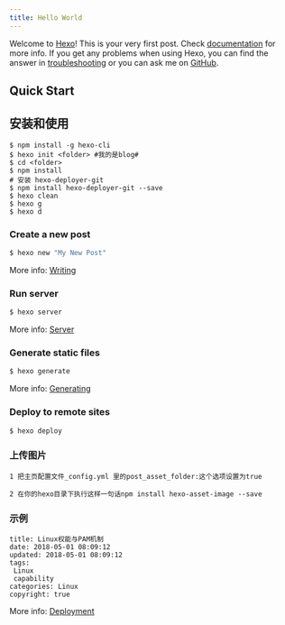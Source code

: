 ```yaml
---
title: Hello World
---
```

Welcome to [Hexo](https://hexo.io/)! This is your very first post. Check [documentation](https://hexo.io/docs/) for more info. If you get any problems when using Hexo, you can find the answer in [troubleshooting](https://hexo.io/docs/troubleshooting.html) or you can ask me on [GitHub](https://github.com/hexojs/hexo/issues).

## Quick Start

## 安装和使用
```
$ npm install -g hexo-cli
$ hexo init <folder> #我的是blog#
$ cd <folder>
$ npm install
# 安装 hexo-deployer-git
$ npm install hexo-deployer-git --save
$ hexo clean
$ hexo g
$ hexo d
```

### Create a new post

``` bash
$ hexo new "My New Post"
```

More info: [Writing](https://hexo.io/docs/writing.html)

### Run server

``` bash
$ hexo server
```

More info: [Server](https://hexo.io/docs/server.html)

### Generate static files

``` bash
$ hexo generate
```

More info: [Generating](https://hexo.io/docs/generating.html)

### Deploy to remote sites

``` bash
$ hexo deploy
```
### 上传图片
```
1 把主页配置文件_config.yml 里的post_asset_folder:这个选项设置为true

2 在你的hexo目录下执行这样一句话npm install hexo-asset-image --save
```
### 示例
```
title: Linux权能与PAM机制
date: 2018-05-01 08:09:12
updated: 2018-05-01 08:09:12
tags:
 Linux
 capability
categories: Linux
copyright: true
```

More info: [Deployment](https://hexo.io/docs/deployment.html)
